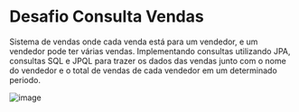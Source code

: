 # Desafio Consulta Vendas

Sistema de vendas onde cada venda está para um vendedor, e um vendedor pode ter várias vendas. Implementando consultas utilizando JPA, consultas SQL e JPQL
para trazer os dados das vendas junto com o nome do vendedor e o total de vendas de cada vendedor em um determinado periodo.

![image](https://github.com/PedroZangirolami/desafio-consulta-vendas/assets/110179383/2607c24c-9e88-44fc-a073-f0e56746f72c)
